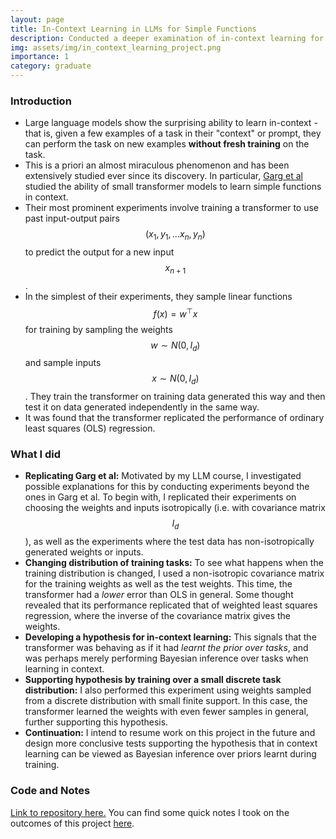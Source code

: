 ```yaml
---
layout: page
title: In-Context Learning in LLMs for Simple Functions
description: Conducted a deeper examination of in-context learning for simple functions using small LLMs. Builds off of experiments by Garg et al.
img: assets/img/in_context_learning_project.png
importance: 1
category: graduate
---
```


### Introduction
* Large language models show the surprising ability to learn in-context - that is, given a few examples of a task in their "context" or prompt, they can perform the task on new examples **without fresh training** on the task.
* This is a priori an almost miraculous phenomenon and has been extensively studied ever since its discovery. In particular, [Garg et al](https://arxiv.org/pdf/2208.01066) studied the ability of small transformer models to learn simple functions in context.
* Their most prominent experiments involve training a transformer to use past input-output pairs $$(x_1,y_1, \dots x_n, y_n)$$ to predict the output for a new input $$x_{n+1}$$.
* In the simplest of their experiments, they sample linear functions $$f(x) = w^\top x$$ for training by sampling the weights $$w \sim N(0,I_d)$$ and sample inputs $$x \sim N(0,I_d)$$. They train the transformer on training data generated this way and then test it on data generated independently in the same way.
* It was found that the transformer replicated the performance of ordinary least squares (OLS) regression.

### What I did
* **Replicating Garg et al:** Motivated by my LLM course, I investigated possible explanations for this by conducting experiments beyond the ones in Garg et al. To begin with, I replicated their experiments on choosing the weights and inputs isotropically (i.e. with covariance matrix $$I_d$$), as well as the experiments where the test data has non-isotropically generated weights or inputs.
* **Changing distribution of training tasks:** To see what happens when the training distribution is changed, I used a non-isotropic covariance matrix for the training weights as well as the test weights. This time, the transformer had a _lower_ error than OLS in general. Some thought revealed that its performance replicated that of weighted least squares regression, where the inverse of the covariance matrix gives the weights.
* **Developing a hypothesis for in-context learning:** This signals that the transformer was behaving as if it had _learnt the prior over tasks_, and was perhaps merely performing Bayesian inference over tasks when learning in context.
* **Supporting hypothesis by training over a small discrete task distribution:** I also performed this experiment using weights sampled from a discrete distribution with small finite support. In this case, the transformer learned the weights with even fewer samples in general, further supporting this hypothesis.
* **Continuation:** I intend to resume work on this project in the future and design more conclusive tests supporting the hypothesis that in context learning can be viewed as Bayesian inference over priors learnt during training.

### Code and Notes
[Link to repository here.](https://github.com/Chinmaya-Kausik/in-context-learning-small/) You can find some quick notes I took on the outcomes of this project [here](https://drive.google.com/file/d/159J-xDrdsVdrDzcy4Nr_MDOWoMCuvUUu/view?usp=sharing).

